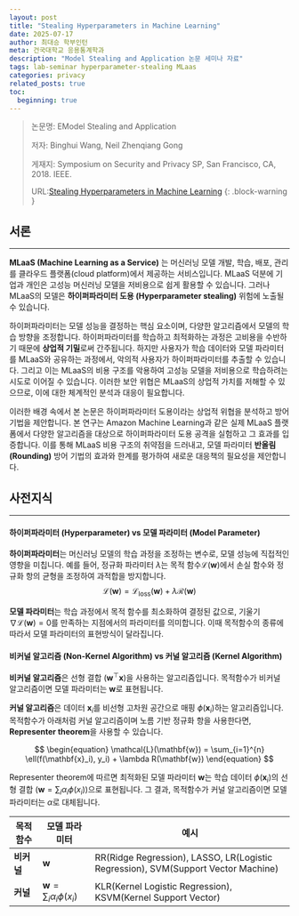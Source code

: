 ```yaml
---
layout: post
title: "Stealing Hyperparameters in Machine Learning"
date: 2025-07-17
author: 최대승 학부인턴
meta: 건국대학교 응용통계학과
description: "Model Stealing and Application 논문 세미나 자료"
tags: lab-seminar hyperparameter-stealing MLaas
categories: privacy
related_posts: true
toc:
  beginning: true
---
```

> 논문명: EModel Stealing and Application
> 
> 저자: Binghui Wang, Neil Zhenqiang Gong
> 
> 게재지: Symposium on Security and Privacy SP, San Francisco, CA, 2018. IEEE.
> 
>URL:[Stealing Hyperparameters in Machine Learning](https://arxiv.org/abs/1802.05351)
{: .block-warning }

## 서론
<hr>


**MLaaS (Machine Learning as a Service)** 는 머신러닝 모델 개발, 학습, 배포, 관리를 클라우드 플랫폼(cloud platform)에서 제공하는 서비스입니다. MLaaS 덕분에 기업과 개인은 고성능 머신러닝 모델을 저비용으로 쉽게 활용할 수 있습니다. 그러나 MLaaS의 모델은 **하이퍼파라미터 도용 (Hyperparameter stealing)** 위험에 노출될 수 있습니다.

하이퍼파라미터는 모델 성능을 결정하는 핵심 요소이며, 다양한 알고리즘에서 모델의 학습 방향을 조정합니다. 하이퍼파라미터를 학습하고 최적화하는 과정은 고비용을 수반하기 때문에 **상업적 기밀**로써 간주됩니다. 하지만 사용자가 학습 데이터와 모델 파라미터를 MLaaS와 공유하는 과정에서, 악의적 사용자가 하이퍼파라미터를 추출할 수 있습니다. 그리고 이는 MLaaS의 비용 구조를 악용하여 고성능 모델을 저비용으로 학습하려는 시도로 이어질 수 있습니다. 이러한 보안 위협은 MLaaS의 상업적 가치를 저해할 수 있으므로, 이에 대한 체계적인 분석과 대응이 필요합니다.

이러한 배경 속에서 본 논문은 하이퍼파라미터 도용이라는 상업적 위협을 분석하고 방어 기법을 제안합니다. 본 연구는 Amazon Machine Learning과 같은 실제 MLaaS 플랫폼에서 다양한 알고리즘을 대상으로 하이퍼파라미터 도용 공격을 실험하고 그 효과를 입증합니다. 이를 통해 MLaaS 비용 구조의 취약점을 드러내고, 모델 파라미터 **반올림 (Rounding)** 방어 기법의 효과와 한계를 평가하여 새로운 대응책의 필요성을 제안합니다.

## 사전지식
<hr>

#### 하이퍼파라미터 (Hyperparameter) vs 모델 파라미터 (Model Parameter)

**하이퍼파라미터**는 머신러닝 모델의 학습 과정을 조정하는 변수로, 모델 성능에 직접적인 영향을 미칩니다. 예를 들어, 정규화 파라미터 $\lambda$는 목적 함수$\mathcal{L}(\mathbf{w})$에서 손실 함수와 정규화 항의 균형을 조정하여 과적합을 방지합니다.
$$
\begin{equation}
\mathcal{L}(\mathbf{w}) = \mathcal{L}_{\text{loss}}(\mathbf{w}) + \lambda \mathcal{R}(\mathbf{w})
\end{equation}
$$

**모델 파라미터**는 학습 과정에서 목적 함수를 최소화하여 결정된 값으로, 기울기 $\nabla \mathcal{L}(\mathbf{w}) = 0$를 만족하는 지점에서의 파라미터를 의미합니다. 이때 목적함수의 종류에 따라서 모델 파라미터의 표현방식이 달라집니다. 


#### 비커널 알고리즘 (Non-Kernel Algorithm) vs 커널 알고리즘 (Kernel Algorithm)

**비커널 알고리즘**은 선형 결합 ($\mathbf{w}^\top \mathbf{x}$)을 사용하는 알고리즘입니다. 목적함수가 비커널 알고리즘이면 모델 파라미터는 $\mathbf{w}$로 표현됩니다. 
    
**커널 알고리즘**은 데이터 $\mathbf{x}_i$를 비선형 고차원 공간으로 매핑 $\phi(\mathbf{x}_i$)하는 알고리즘입니다. 목적함수가 아래처럼 커널 알고리즘이며 노름 기반 정규화 항을 사용한다면, **Representer theorem**을 사용할 수 있습니다.

$$
\begin{equation}
\mathcal{L}(\mathbf{w}) = \sum_{i=1}^{n} \ell(f(\mathbf{x}_i), y_i) + \lambda R(\mathbf{w})
\end{equation}
$$

Representer theorem에 따르면 최적화된 모델 파라미터 $\mathbf{w}$는 학습 데이터 $\phi(\mathbf{x}_i)$의 선형 결합 ($\mathbf{w} = \sum_i \alpha_i \phi(x_i)$)으로 표현됩니다. 그 결과, 목적함수가 커널 알고리즘이면 모델 파라미터는 $\alpha$로 대체됩니다.

|목적 함수| 모델 파라미터 | 예시 |
|-----| ---- | ---- |
|**비커널**    | $\mathbf{w}$ | RR(Ridge Regression), LASSO, LR(Logistic Regression), SVM(Support Vector Machine)        |
| **커널**     | $\mathbf{w} = \sum_i \alpha_i \phi(x_i)$ | KLR(Kernel Logistic Regression), KSVM(Kernel Support Vector) |
